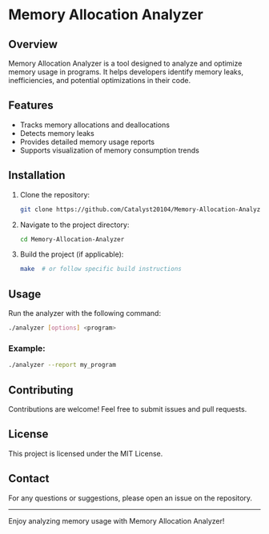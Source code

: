 # Memory Allocation Analyzer

## Overview
Memory Allocation Analyzer is a tool designed to analyze and optimize memory usage in programs. It helps developers identify memory leaks, inefficiencies, and potential optimizations in their code.

## Features
- Tracks memory allocations and deallocations
- Detects memory leaks
- Provides detailed memory usage reports
- Supports visualization of memory consumption trends

## Installation
1. Clone the repository:
   ```bash
   git clone https://github.com/Catalyst20104/Memory-Allocation-Analyzer.git
   ```
2. Navigate to the project directory:
   ```bash
   cd Memory-Allocation-Analyzer
   ```
3. Build the project (if applicable):
   ```bash
   make  # or follow specific build instructions
   ```

## Usage
Run the analyzer with the following command:
```bash
./analyzer [options] <program>
```

### Example:
```bash
./analyzer --report my_program
```

## Contributing
Contributions are welcome! Feel free to submit issues and pull requests.

## License
This project is licensed under the MIT License.

## Contact
For any questions or suggestions, please open an issue on the repository.

---

Enjoy analyzing memory usage with Memory Allocation Analyzer!
